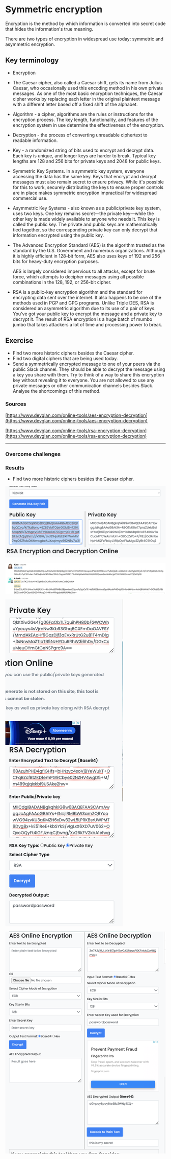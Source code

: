 # Symmetric encryption
Encryption is the method by which information is converted into secret code that hides the information's true meaning.

There are two types of encryption in widespread use today: symmetric and asymmetric encryption. 

## Key terminology

- Encryption

- The Caesar cipher, also called a Caesar shift, gets its name from Julius Caesar, who occasionally used this encoding method in his own private messages. As one of the most basic encryption techniques, the Caesar cipher works by replacing each letter in the original plaintext message with a different letter based off a fixed shift of the alphabet.

- Algorithm - a cipher, algorithms are the rules or instructions for the encryption process. The key length, functionality, and features of the encryption system in use determine the effectiveness of the encryption.

- Decryption - the process of converting unreadable ciphertext to readable information.

- Key - a randomized string of bits used to encrypt and decrypt data. Each key is unique, and longer keys are harder to break. Typical key lengths are 128 and 256 bits for private keys and 2048 for public keys.

- Symmetric Key Systems. In a symmetric key system, everyone accessing the data has the same key. Keys that encrypt and decrypt messages must also remain secret to ensure privacy. While it's possible for this to work, securely distributing the keys to ensure proper controls are in place makes symmetric encryption impractical for widespread commercial use.

- Asymmetric Key Systems - also known as a public/private key system, uses two keys. One key remains secret—the private key—while the other key is made widely available to anyone who needs it. This key is called the public key. The private and public keys are mathematically tied together, so the corresponding private key can only decrypt that information encrypted using the public key.

- The Advanced Encryption Standard (AES) is the algorithm trusted as the standard by the U.S. Government and numerous organizations. Although it is highly efficient in 128-bit form, AES also uses keys of 192 and 256 bits for heavy-duty encryption purposes.

    AES is largely considered impervious to all attacks, except for brute force, which attempts to decipher messages using all possible combinations in the 128, 192, or 256-bit cipher.

- RSA is a public-key encryption algorithm and the standard for encrypting data sent over the internet. It also happens to be one of the methods used in PGP and GPG programs. Unlike Triple DES, RSA is considered an asymmetric algorithm due to its use of a pair of keys. You've got your public key to encrypt the message and a private key to decrypt it. The result of RSA encryption is a huge batch of mumbo jumbo that takes attackers a lot of time and processing power to break.




## Exercise

- Find two more historic ciphers besides the Caesar cipher.
- Find two digital ciphers that are being used today.
- Send a symmetrically encrypted message to one of your peers via the public Slack channel. They should be able to decrypt the message using a key you share with them. Try to think of a way to share this encryption key without revealing it to everyone. 
You are not allowed to use any private messages or other communication channels besides Slack. Analyse the shortcomings of this method.



### Sources

[https://www.devglan.com/online-tools/aes-encryption-decryption](https://www.devglan.com/online-tools/aes-encryption-decryption)

[https://www.devglan.com/online-tools/rsa-encryption-decryption](https://www.devglan.com/online-tools/rsa-encryption-decryption)

****

### Overcome challenges


### Results
- Find two more historic ciphers besides the Caesar cipher.


![image](/00_includes/sec_04_1_screenshot.png)


![image](/00_includes/sec_04_2_screenshot.png)


![image](/00_includes/sec_04_3_screenshot.png)

![image](/00_includes/sec_04_4_screenshot.png)
